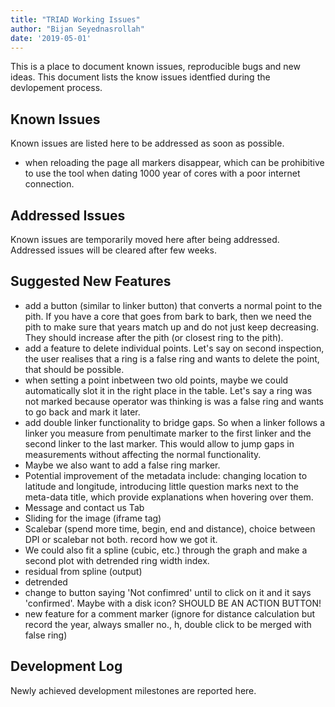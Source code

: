 ```yaml
---
title: "TRIAD Working Issues"
author: "Bijan Seyednasrollah"
date: '2019-05-01'
---
```


This is a place to document known issues, reproducible bugs and new ideas. This document lists the know issues identfied during the devlopement process.


## Known Issues
Known issues are listed here to be addressed as soon as possible.
- when reloading the page all markers disappear, which can be prohibitive to use the tool when dating 1000 year of cores with a poor internet connection.

## Addressed Issues
Known issues are temporarily moved here after being addressed. Addressed issues will be cleared after few weeks.

## Suggested New Features
- add a button (similar to linker button) that converts a normal point to the pith. If you have a core that goes from bark to bark, then we need the pith to make sure that years match up and do not just keep decreasing. They should increase after the pith (or closest ring to the pith). 
- add a feature to delete individual points. Let's say on second inspection, the user realises that a ring is a false ring and wants to delete the point, that should be possible.
- when setting a point inbetween two old points, maybe we could automatically slot it in the right place in the table. Let's say a ring was not marked because operator was thinking is was a false ring and wants to go back and mark it later.
- add double linker functionality to bridge gaps. So when a linker follows a linker you measure from penultimate marker to the first linker and the second linker to the last marker. This would allow to jump gaps in measurements without affecting the normal functionality.
- Maybe we also want to add a false ring marker.
- Potential improvement of the metadata include: changing location to latitude and longitude, introducing little question marks next to the meta-data title, which provide explanations when hovering over them.
- Message and contact us Tab
- Sliding for the image (iframe tag)
- Scalebar (spend more time, begin, end and distance), choice between DPI or scalebar not both. record how we got it.
- We could also fit a spline (cubic, etc.) through the graph and make a second plot with detrended ring width index.
- residual from spline (output)
- detrended
- change to button saying 'Not confimred' until to click on it and it says 'confirmed'. Maybe with a disk icon? SHOULD BE AN ACTION BUTTON!
- new feature for a comment marker (ignore for distance calculation but record the year, always smaller no., h, double click to be merged with false ring)

## Development Log
Newly achieved development milestones are reported here. 

